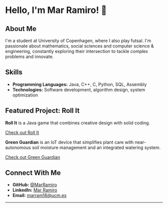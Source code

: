 # Hello, I'm Mar Ramiro! 👋

## About Me

I'm a student at University of Copenhagen, where I also play futsal. I'm passionate about mathematics, social sciences and computer science & engineering, constantly exploring their intersection to tackle complex problems and innovate.

## Skills

- **Programming Languages:** Java, C++, C, Python, SQL, Assembly
- **Technologies:** Software development, algorithm design, system optimization

## Featured Project: Roll It

**Roll It** is a Java game that combines creative design with solid coding.

[Check out Roll It](https://github.com/UCM-FDI-DISIA/proyectois2dg2022-pmc) 

**Green Guardian** is an IoT device that simplifies plant care with near-autonomous soil moisture management and an integrated watering system.

[Check out Green Guardian](https://www.green-guardian.org/)

## Connect With Me

- **GitHub:** [@MarRamiro](https://github.com/MarRamiro)
- **LinkedIn:** [Mar Ramiro](https://www.linkedin.com/in/maría-del-mar-ramiro-ortega-366565282/) 
- **Email:** marram18@ucm.es 

---


